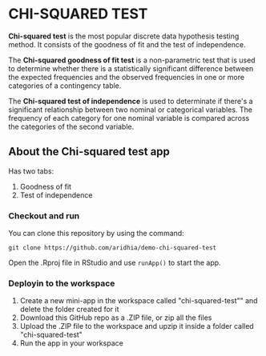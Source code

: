 # CHI-SQUARED TEST

**Chi-squared test** is the most popular discrete data hypothesis testing method. It consists of the goodness of fit and the test of independence.    

The **Chi-squared goodness of fit test** is a non-parametric test that is used to determine whether there is a statistically significant difference between the expected frequencies and the observed frequencies in one or more categories of a contingency table.

The **Chi-squared test of independence** is used to determinate if there's a significant relationship between two nominal or categorical variables. The frequency of each category for one nominal variable is compared across the categories of the second variable.

## About the Chi-squared test app

Has two tabs:
1. Goodness of fit
2. Test of independence

### Checkout and run

You can clone this repository by using the command:

```
git clone https://github.com/aridhia/demo-chi-squared-test
```

Open the .Rproj file in RStudio and use `runApp()` to start the app.

### Deployin to the workspace

1. Create a new mini-app in the workspace called "chi-squared-test"" and delete the folder created for it
2. Download this GitHub repo as a .ZIP file, or zip all the files
3. Upload the .ZIP file to the workspace and upzip it inside a folder called "chi-squared-test"
4. Run the app in your workspace